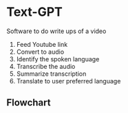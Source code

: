 # Text-GPT
Software to do write ups of a video

1. Feed Youtube link
2. Convert to audio
3. Identify the spoken language
4. Transcribe the audio
5. Summarize transcription
6. Translate to user preferred language

## Flowchart
<!-- draw.io diagram -->
<div class="mxgraph" style="max-width:100%;border:1px solid transparent;" data-mxgraph="{&quot;highlight&quot;:&quot;#0000ff&quot;,&quot;nav&quot;:true,&quot;resize&quot;:true,&quot;toolbar&quot;:&quot;zoom layers tags lightbox&quot;,&quot;edit&quot;:&quot;_blank&quot;,&quot;xml&quot;:&quot;&lt;mxfile host=\&quot;app.diagrams.net\&quot; agent=\&quot;Mozilla/5.0 (Macintosh; Intel Mac OS X 10_15_7) AppleWebKit/605.1.15 (KHTML, like Gecko) Version/17.5 Safari/605.1.15\&quot; version=\&quot;24.7.13\&quot;&gt;\n  &lt;diagram name=\&quot;Page-1\&quot; id=\&quot;74e2e168-ea6b-b213-b513-2b3c1d86103e\&quot;&gt;\n    &lt;mxGraphModel dx=\&quot;1434\&quot; dy=\&quot;827\&quot; grid=\&quot;1\&quot; gridSize=\&quot;10\&quot; guides=\&quot;1\&quot; tooltips=\&quot;1\&quot; connect=\&quot;1\&quot; arrows=\&quot;1\&quot; fold=\&quot;1\&quot; page=\&quot;1\&quot; pageScale=\&quot;1\&quot; pageWidth=\&quot;1100\&quot; pageHeight=\&quot;850\&quot; background=\&quot;none\&quot; math=\&quot;0\&quot; shadow=\&quot;0\&quot;&gt;\n      &lt;root&gt;\n        &lt;mxCell id=\&quot;0\&quot; /&gt;\n        &lt;mxCell id=\&quot;1\&quot; parent=\&quot;0\&quot; /&gt;\n        &lt;mxCell id=\&quot;77e6c97f196da883-1\&quot; value=\&quot;Pool\&quot; style=\&quot;swimlane;html=1;childLayout=stackLayout;startSize=20;rounded=0;shadow=0;labelBackgroundColor=none;strokeWidth=1;fontFamily=Verdana;fontSize=8;align=center;\&quot; parent=\&quot;1\&quot; vertex=\&quot;1\&quot;&gt;\n          &lt;mxGeometry x=\&quot;80\&quot; y=\&quot;40\&quot; width=\&quot;2120\&quot; height=\&quot;2560\&quot; as=\&quot;geometry\&quot; /&gt;\n        &lt;/mxCell&gt;\n        &lt;mxCell id=\&quot;77e6c97f196da883-2\&quot; value=\&quot;User Interface (UI)\&quot; style=\&quot;swimlane;html=1;startSize=20;horizontal=1;\&quot; parent=\&quot;77e6c97f196da883-1\&quot; vertex=\&quot;1\&quot;&gt;\n          &lt;mxGeometry y=\&quot;20\&quot; width=\&quot;240\&quot; height=\&quot;2540\&quot; as=\&quot;geometry\&quot; /&gt;\n        &lt;/mxCell&gt;\n        &lt;mxCell id=\&quot;77e6c97f196da883-8\&quot; value=\&quot;&amp;lt;span style=&amp;quot;font-size: 12px;&amp;quot;&amp;gt;&amp;lt;ul&amp;gt;&amp;lt;li&amp;gt;Valid Youtube URL&amp;lt;br&amp;gt;&amp;lt;/li&amp;gt;&amp;lt;li&amp;gt;Source video Language&amp;lt;br&amp;gt;&amp;lt;/li&amp;gt;&amp;lt;li&amp;gt;Segment size&amp;lt;br&amp;gt;&amp;lt;/li&amp;gt;&amp;lt;/ul&amp;gt;&amp;lt;/span&amp;gt;\&quot; style=\&quot;rounded=1;whiteSpace=wrap;html=1;shadow=0;labelBackgroundColor=none;strokeWidth=1;fontFamily=Verdana;fontSize=14;align=left;\&quot; parent=\&quot;77e6c97f196da883-2\&quot; vertex=\&quot;1\&quot;&gt;\n          &lt;mxGeometry x=\&quot;30\&quot; y=\&quot;210\&quot; width=\&quot;190\&quot; height=\&quot;60\&quot; as=\&quot;geometry\&quot; /&gt;\n        &lt;/mxCell&gt;\n        &lt;mxCell id=\&quot;6zJ1nxUpefK5X0n5hMDf-11\&quot; value=\&quot;Is URL valid?\&quot; style=\&quot;rhombus;whiteSpace=wrap;html=1;rounded=0;shadow=0;labelBackgroundColor=none;strokeWidth=1;fontFamily=Verdana;fontSize=12;align=center;\&quot; vertex=\&quot;1\&quot; parent=\&quot;77e6c97f196da883-2\&quot;&gt;\n          &lt;mxGeometry x=\&quot;70\&quot; y=\&quot;290\&quot; width=\&quot;100\&quot; height=\&quot;90\&quot; as=\&quot;geometry\&quot; /&gt;\n        &lt;/mxCell&gt;\n        &lt;mxCell id=\&quot;6zJ1nxUpefK5X0n5hMDf-39\&quot; value=\&quot;START\&quot; style=\&quot;ellipse;whiteSpace=wrap;html=1;\&quot; vertex=\&quot;1\&quot; parent=\&quot;77e6c97f196da883-2\&quot;&gt;\n          &lt;mxGeometry x=\&quot;80\&quot; y=\&quot;40\&quot; width=\&quot;80\&quot; height=\&quot;60\&quot; as=\&quot;geometry\&quot; /&gt;\n        &lt;/mxCell&gt;\n        &lt;mxCell id=\&quot;6zJ1nxUpefK5X0n5hMDf-42\&quot; value=\&quot;1. New project&amp;lt;div&amp;gt;Page&amp;lt;/div&amp;gt;\&quot; style=\&quot;rounded=0;whiteSpace=wrap;html=1;\&quot; vertex=\&quot;1\&quot; parent=\&quot;77e6c97f196da883-2\&quot;&gt;\n          &lt;mxGeometry x=\&quot;60\&quot; y=\&quot;120\&quot; width=\&quot;120\&quot; height=\&quot;60\&quot; as=\&quot;geometry\&quot; /&gt;\n        &lt;/mxCell&gt;\n        &lt;mxCell id=\&quot;6zJ1nxUpefK5X0n5hMDf-53\&quot; value=\&quot;2. Transcription Page\&quot; style=\&quot;rounded=0;whiteSpace=wrap;html=1;\&quot; vertex=\&quot;1\&quot; parent=\&quot;77e6c97f196da883-2\&quot;&gt;\n          &lt;mxGeometry x=\&quot;50\&quot; y=\&quot;570\&quot; width=\&quot;140\&quot; height=\&quot;60\&quot; as=\&quot;geometry\&quot; /&gt;\n        &lt;/mxCell&gt;\n        &lt;mxCell id=\&quot;6zJ1nxUpefK5X0n5hMDf-54\&quot; value=\&quot;Verify Transcription(s)\&quot; style=\&quot;rounded=1;whiteSpace=wrap;html=1;\&quot; vertex=\&quot;1\&quot; parent=\&quot;77e6c97f196da883-2\&quot;&gt;\n          &lt;mxGeometry x=\&quot;45\&quot; y=\&quot;750\&quot; width=\&quot;150\&quot; height=\&quot;60\&quot; as=\&quot;geometry\&quot; /&gt;\n        &lt;/mxCell&gt;\n        &lt;mxCell id=\&quot;6zJ1nxUpefK5X0n5hMDf-55\&quot; value=\&quot;Play Audio\&quot; style=\&quot;rounded=1;whiteSpace=wrap;html=1;\&quot; vertex=\&quot;1\&quot; parent=\&quot;77e6c97f196da883-2\&quot;&gt;\n          &lt;mxGeometry x=\&quot;45\&quot; y=\&quot;660\&quot; width=\&quot;150\&quot; height=\&quot;60\&quot; as=\&quot;geometry\&quot; /&gt;\n        &lt;/mxCell&gt;\n        &lt;mxCell id=\&quot;6zJ1nxUpefK5X0n5hMDf-56\&quot; value=\&quot;3. Translation Page\&quot; style=\&quot;rounded=0;whiteSpace=wrap;html=1;\&quot; vertex=\&quot;1\&quot; parent=\&quot;77e6c97f196da883-2\&quot;&gt;\n          &lt;mxGeometry x=\&quot;38.75\&quot; y=\&quot;1320\&quot; width=\&quot;140\&quot; height=\&quot;60\&quot; as=\&quot;geometry\&quot; /&gt;\n        &lt;/mxCell&gt;\n        &lt;mxCell id=\&quot;6zJ1nxUpefK5X0n5hMDf-30\&quot; value=\&quot;Next?\&quot; style=\&quot;rhombus;whiteSpace=wrap;html=1;rounded=0;shadow=0;labelBackgroundColor=none;strokeWidth=1;fontFamily=Verdana;fontSize=12;align=center;\&quot; vertex=\&quot;1\&quot; parent=\&quot;77e6c97f196da883-2\&quot;&gt;\n          &lt;mxGeometry x=\&quot;60\&quot; y=\&quot;1570\&quot; width=\&quot;97.5\&quot; height=\&quot;90\&quot; as=\&quot;geometry\&quot; /&gt;\n        &lt;/mxCell&gt;\n        &lt;mxCell id=\&quot;6zJ1nxUpefK5X0n5hMDf-60\&quot; value=\&quot;&amp;lt;span style=&amp;quot;font-size: 12px;&amp;quot;&amp;gt;&amp;lt;ul&amp;gt;&amp;lt;li&amp;gt;Target translation language&amp;lt;/li&amp;gt;&amp;lt;/ul&amp;gt;&amp;lt;/span&amp;gt;\&quot; style=\&quot;rounded=1;whiteSpace=wrap;html=1;shadow=0;labelBackgroundColor=none;strokeWidth=1;fontFamily=Verdana;fontSize=14;align=left;\&quot; vertex=\&quot;1\&quot; parent=\&quot;77e6c97f196da883-2\&quot;&gt;\n          &lt;mxGeometry x=\&quot;25\&quot; y=\&quot;1400\&quot; width=\&quot;190\&quot; height=\&quot;60\&quot; as=\&quot;geometry\&quot; /&gt;\n        &lt;/mxCell&gt;\n        &lt;mxCell id=\&quot;6zJ1nxUpefK5X0n5hMDf-59\&quot; value=\&quot;Verify Translation\&quot; style=\&quot;rounded=1;whiteSpace=wrap;html=1;\&quot; vertex=\&quot;1\&quot; parent=\&quot;77e6c97f196da883-2\&quot;&gt;\n          &lt;mxGeometry x=\&quot;38.75\&quot; y=\&quot;1480\&quot; width=\&quot;150\&quot; height=\&quot;60\&quot; as=\&quot;geometry\&quot; /&gt;\n        &lt;/mxCell&gt;\n        &lt;mxCell id=\&quot;6zJ1nxUpefK5X0n5hMDf-62\&quot; value=\&quot;Next?\&quot; style=\&quot;rhombus;whiteSpace=wrap;html=1;\&quot; vertex=\&quot;1\&quot; parent=\&quot;77e6c97f196da883-2\&quot;&gt;\n          &lt;mxGeometry x=\&quot;68.75\&quot; y=\&quot;840\&quot; width=\&quot;80\&quot; height=\&quot;80\&quot; as=\&quot;geometry\&quot; /&gt;\n        &lt;/mxCell&gt;\n        &lt;mxCell id=\&quot;6zJ1nxUpefK5X0n5hMDf-63\&quot; value=\&quot;4. Summary Page\&quot; style=\&quot;rounded=0;whiteSpace=wrap;html=1;\&quot; vertex=\&quot;1\&quot; parent=\&quot;77e6c97f196da883-2\&quot;&gt;\n          &lt;mxGeometry x=\&quot;38.75\&quot; y=\&quot;1780\&quot; width=\&quot;140\&quot; height=\&quot;60\&quot; as=\&quot;geometry\&quot; /&gt;\n        &lt;/mxCell&gt;\n        &lt;mxCell id=\&quot;6zJ1nxUpefK5X0n5hMDf-64\&quot; value=\&quot;Verify Summary\&quot; style=\&quot;rounded=1;whiteSpace=wrap;html=1;\&quot; vertex=\&quot;1\&quot; parent=\&quot;77e6c97f196da883-2\&quot;&gt;\n          &lt;mxGeometry x=\&quot;33.75\&quot; y=\&quot;1860\&quot; width=\&quot;150\&quot; height=\&quot;60\&quot; as=\&quot;geometry\&quot; /&gt;\n        &lt;/mxCell&gt;\n        &lt;mxCell id=\&quot;6zJ1nxUpefK5X0n5hMDf-65\&quot; value=\&quot;Next?\&quot; style=\&quot;rhombus;whiteSpace=wrap;html=1;rounded=0;shadow=0;labelBackgroundColor=none;strokeWidth=1;fontFamily=Verdana;fontSize=12;align=center;\&quot; vertex=\&quot;1\&quot; parent=\&quot;77e6c97f196da883-2\&quot;&gt;\n          &lt;mxGeometry x=\&quot;60\&quot; y=\&quot;1950\&quot; width=\&quot;97.5\&quot; height=\&quot;90\&quot; as=\&quot;geometry\&quot; /&gt;\n        &lt;/mxCell&gt;\n        &lt;mxCell id=\&quot;6zJ1nxUpefK5X0n5hMDf-66\&quot; value=\&quot;5. Export Result Page\&quot; style=\&quot;rounded=0;whiteSpace=wrap;html=1;\&quot; vertex=\&quot;1\&quot; parent=\&quot;77e6c97f196da883-2\&quot;&gt;\n          &lt;mxGeometry x=\&quot;40\&quot; y=\&quot;2130\&quot; width=\&quot;140\&quot; height=\&quot;60\&quot; as=\&quot;geometry\&quot; /&gt;\n        &lt;/mxCell&gt;\n        &lt;mxCell id=\&quot;6zJ1nxUpefK5X0n5hMDf-67\&quot; value=\&quot;Export all files\&quot; style=\&quot;rounded=1;whiteSpace=wrap;html=1;\&quot; vertex=\&quot;1\&quot; parent=\&quot;77e6c97f196da883-2\&quot;&gt;\n          &lt;mxGeometry x=\&quot;38.75\&quot; y=\&quot;2220\&quot; width=\&quot;150\&quot; height=\&quot;60\&quot; as=\&quot;geometry\&quot; /&gt;\n        &lt;/mxCell&gt;\n        &lt;mxCell id=\&quot;6zJ1nxUpefK5X0n5hMDf-68\&quot; value=\&quot;STOP\&quot; style=\&quot;ellipse;whiteSpace=wrap;html=1;\&quot; vertex=\&quot;1\&quot; parent=\&quot;77e6c97f196da883-2\&quot;&gt;\n          &lt;mxGeometry x=\&quot;77.5\&quot; y=\&quot;2320\&quot; width=\&quot;80\&quot; height=\&quot;60\&quot; as=\&quot;geometry\&quot; /&gt;\n        &lt;/mxCell&gt;\n        &lt;mxCell id=\&quot;6zJ1nxUpefK5X0n5hMDf-44\&quot; value=\&quot;Web Browser\&quot; style=\&quot;swimlane;html=1;startSize=20;horizontal=1;\&quot; vertex=\&quot;1\&quot; parent=\&quot;77e6c97f196da883-1\&quot;&gt;\n          &lt;mxGeometry x=\&quot;240\&quot; y=\&quot;20\&quot; width=\&quot;240\&quot; height=\&quot;2540\&quot; as=\&quot;geometry\&quot; /&gt;\n        &lt;/mxCell&gt;\n        &lt;mxCell id=\&quot;6zJ1nxUpefK5X0n5hMDf-50\&quot; value=\&quot;Store\&quot; style=\&quot;shape=cylinder3;whiteSpace=wrap;html=1;boundedLbl=1;backgroundOutline=1;size=15;\&quot; vertex=\&quot;1\&quot; parent=\&quot;6zJ1nxUpefK5X0n5hMDf-44\&quot;&gt;\n          &lt;mxGeometry x=\&quot;40\&quot; y=\&quot;60\&quot; width=\&quot;60\&quot; height=\&quot;80\&quot; as=\&quot;geometry\&quot; /&gt;\n        &lt;/mxCell&gt;\n        &lt;mxCell id=\&quot;6zJ1nxUpefK5X0n5hMDf-49\&quot; value=\&quot;Cache\&quot; style=\&quot;shape=cylinder3;whiteSpace=wrap;html=1;boundedLbl=1;backgroundOutline=1;size=15;\&quot; vertex=\&quot;1\&quot; parent=\&quot;6zJ1nxUpefK5X0n5hMDf-44\&quot;&gt;\n          &lt;mxGeometry x=\&quot;140\&quot; y=\&quot;60\&quot; width=\&quot;60\&quot; height=\&quot;80\&quot; as=\&quot;geometry\&quot; /&gt;\n        &lt;/mxCell&gt;\n        &lt;mxCell id=\&quot;6zJ1nxUpefK5X0n5hMDf-61\&quot; value=\&quot;Backend Server API Layer\&quot; style=\&quot;swimlane;html=1;startSize=20;horizontal=1;\&quot; vertex=\&quot;1\&quot; parent=\&quot;77e6c97f196da883-1\&quot;&gt;\n          &lt;mxGeometry x=\&quot;480\&quot; y=\&quot;20\&quot; width=\&quot;240\&quot; height=\&quot;2540\&quot; as=\&quot;geometry\&quot; /&gt;\n        &lt;/mxCell&gt;\n        &lt;mxCell id=\&quot;6zJ1nxUpefK5X0n5hMDf-23\&quot; value=\&quot;Translate&amp;lt;div&amp;gt;now?&amp;lt;/div&amp;gt;\&quot; style=\&quot;rhombus;whiteSpace=wrap;html=1;rounded=0;shadow=0;labelBackgroundColor=none;strokeWidth=1;fontFamily=Verdana;fontSize=12;align=center;\&quot; vertex=\&quot;1\&quot; parent=\&quot;6zJ1nxUpefK5X0n5hMDf-61\&quot;&gt;\n          &lt;mxGeometry x=\&quot;72.5\&quot; y=\&quot;640\&quot; width=\&quot;95\&quot; height=\&quot;90\&quot; as=\&quot;geometry\&quot; /&gt;\n        &lt;/mxCell&gt;\n        &lt;mxCell id=\&quot;6zJ1nxUpefK5X0n5hMDf-24\&quot; value=\&quot;Summarize&amp;lt;div&amp;gt;now?&amp;lt;/div&amp;gt;\&quot; style=\&quot;rhombus;whiteSpace=wrap;html=1;rounded=0;shadow=0;labelBackgroundColor=none;strokeWidth=1;fontFamily=Verdana;fontSize=12;align=center;\&quot; vertex=\&quot;1\&quot; parent=\&quot;6zJ1nxUpefK5X0n5hMDf-61\&quot;&gt;\n          &lt;mxGeometry x=\&quot;80\&quot; y=\&quot;950\&quot; width=\&quot;97.5\&quot; height=\&quot;90\&quot; as=\&quot;geometry\&quot; /&gt;\n        &lt;/mxCell&gt;\n        &lt;mxCell id=\&quot;6zJ1nxUpefK5X0n5hMDf-25\&quot; value=\&quot;Finish&amp;lt;div&amp;gt;now?&amp;lt;/div&amp;gt;\&quot; style=\&quot;rhombus;whiteSpace=wrap;html=1;rounded=0;shadow=0;labelBackgroundColor=none;strokeWidth=1;fontFamily=Verdana;fontSize=12;align=center;\&quot; vertex=\&quot;1\&quot; parent=\&quot;6zJ1nxUpefK5X0n5hMDf-61\&quot;&gt;\n          &lt;mxGeometry x=\&quot;80\&quot; y=\&quot;1190\&quot; width=\&quot;97.5\&quot; height=\&quot;90\&quot; as=\&quot;geometry\&quot; /&gt;\n        &lt;/mxCell&gt;\n        &lt;mxCell id=\&quot;77e6c97f196da883-4\&quot; value=\&quot;Video Converter\&quot; style=\&quot;swimlane;html=1;startSize=20;\&quot; parent=\&quot;77e6c97f196da883-1\&quot; vertex=\&quot;1\&quot;&gt;\n          &lt;mxGeometry x=\&quot;720\&quot; y=\&quot;20\&quot; width=\&quot;230\&quot; height=\&quot;2540\&quot; as=\&quot;geometry\&quot; /&gt;\n        &lt;/mxCell&gt;\n        &lt;mxCell id=\&quot;77e6c97f196da883-12\&quot; value=\&quot;Convert Video to Audio\&quot; style=\&quot;rounded=1;whiteSpace=wrap;html=1;shadow=0;labelBackgroundColor=none;strokeWidth=1;fontFamily=Verdana;fontSize=12;align=center;\&quot; parent=\&quot;77e6c97f196da883-4\&quot; vertex=\&quot;1\&quot;&gt;\n          &lt;mxGeometry x=\&quot;35\&quot; y=\&quot;390\&quot; width=\&quot;160\&quot; height=\&quot;60\&quot; as=\&quot;geometry\&quot; /&gt;\n        &lt;/mxCell&gt;\n        &lt;mxCell id=\&quot;6zJ1nxUpefK5X0n5hMDf-18\&quot; value=\&quot;Extract URL metadata\&quot; style=\&quot;rounded=1;whiteSpace=wrap;html=1;\&quot; vertex=\&quot;1\&quot; parent=\&quot;77e6c97f196da883-4\&quot;&gt;\n          &lt;mxGeometry x=\&quot;35\&quot; y=\&quot;310\&quot; width=\&quot;160\&quot; height=\&quot;60\&quot; as=\&quot;geometry\&quot; /&gt;\n        &lt;/mxCell&gt;\n        &lt;mxCell id=\&quot;6zJ1nxUpefK5X0n5hMDf-19\&quot; value=\&quot;Segment audio into parts\&quot; style=\&quot;rounded=1;whiteSpace=wrap;html=1;\&quot; vertex=\&quot;1\&quot; parent=\&quot;77e6c97f196da883-4\&quot;&gt;\n          &lt;mxGeometry x=\&quot;30\&quot; y=\&quot;470\&quot; width=\&quot;170\&quot; height=\&quot;60\&quot; as=\&quot;geometry\&quot; /&gt;\n        &lt;/mxCell&gt;\n        &lt;mxCell id=\&quot;6zJ1nxUpefK5X0n5hMDf-26\&quot; value=\&quot;Segmented&amp;lt;div&amp;gt;Audio(s)&amp;lt;/div&amp;gt;\&quot; style=\&quot;shape=card;whiteSpace=wrap;html=1;\&quot; vertex=\&quot;1\&quot; parent=\&quot;77e6c97f196da883-4\&quot;&gt;\n          &lt;mxGeometry x=\&quot;65\&quot; y=\&quot;560\&quot; width=\&quot;70\&quot; height=\&quot;90\&quot; as=\&quot;geometry\&quot; /&gt;\n        &lt;/mxCell&gt;\n        &lt;mxCell id=\&quot;77e6c97f196da883-5\&quot; value=\&quot;Speech Recognition Engine (Google)\&quot; style=\&quot;swimlane;html=1;startSize=20;\&quot; parent=\&quot;77e6c97f196da883-1\&quot; vertex=\&quot;1\&quot;&gt;\n          &lt;mxGeometry x=\&quot;950\&quot; y=\&quot;20\&quot; width=\&quot;210\&quot; height=\&quot;2540\&quot; as=\&quot;geometry\&quot; /&gt;\n        &lt;/mxCell&gt;\n        &lt;mxCell id=\&quot;6zJ1nxUpefK5X0n5hMDf-20\&quot; value=\&quot;Transcribe Audio segment into Text\&quot; style=\&quot;rounded=1;whiteSpace=wrap;html=1;\&quot; vertex=\&quot;1\&quot; parent=\&quot;77e6c97f196da883-5\&quot;&gt;\n          &lt;mxGeometry x=\&quot;50\&quot; y=\&quot;590\&quot; width=\&quot;120\&quot; height=\&quot;60\&quot; as=\&quot;geometry\&quot; /&gt;\n        &lt;/mxCell&gt;\n        &lt;mxCell id=\&quot;6zJ1nxUpefK5X0n5hMDf-27\&quot; value=\&quot;Transcripted&amp;lt;div&amp;gt;Text&amp;amp;nbsp;&amp;lt;/div&amp;gt;&amp;lt;div&amp;gt;File(s)&amp;lt;/div&amp;gt;\&quot; style=\&quot;shape=card;whiteSpace=wrap;html=1;\&quot; vertex=\&quot;1\&quot; parent=\&quot;77e6c97f196da883-5\&quot;&gt;\n          &lt;mxGeometry x=\&quot;66.88\&quot; y=\&quot;680\&quot; width=\&quot;86.25\&quot; height=\&quot;90\&quot; as=\&quot;geometry\&quot; /&gt;\n        &lt;/mxCell&gt;\n        &lt;mxCell id=\&quot;77e6c97f196da883-6\&quot; value=\&quot;Translater (GPT)\&quot; style=\&quot;swimlane;html=1;startSize=20;\&quot; parent=\&quot;77e6c97f196da883-1\&quot; vertex=\&quot;1\&quot;&gt;\n          &lt;mxGeometry x=\&quot;1160\&quot; y=\&quot;20\&quot; width=\&quot;210\&quot; height=\&quot;2540\&quot; as=\&quot;geometry\&quot; /&gt;\n        &lt;/mxCell&gt;\n        &lt;mxCell id=\&quot;6zJ1nxUpefK5X0n5hMDf-28\&quot; value=\&quot;Translate text file(s)&amp;lt;div&amp;gt;&amp;amp;nbsp;to target language&amp;lt;/div&amp;gt;\&quot; style=\&quot;rounded=1;whiteSpace=wrap;html=1;\&quot; vertex=\&quot;1\&quot; parent=\&quot;77e6c97f196da883-6\&quot;&gt;\n          &lt;mxGeometry x=\&quot;21.25\&quot; y=\&quot;1500\&quot; width=\&quot;170\&quot; height=\&quot;60\&quot; as=\&quot;geometry\&quot; /&gt;\n        &lt;/mxCell&gt;\n        &lt;mxCell id=\&quot;6zJ1nxUpefK5X0n5hMDf-29\&quot; value=\&quot;Translated&amp;lt;div&amp;gt;Text File&amp;lt;/div&amp;gt;\&quot; style=\&quot;shape=card;whiteSpace=wrap;html=1;\&quot; vertex=\&quot;1\&quot; parent=\&quot;77e6c97f196da883-6\&quot;&gt;\n          &lt;mxGeometry x=\&quot;59.99999999999999\&quot; y=\&quot;1590\&quot; width=\&quot;86.25\&quot; height=\&quot;90\&quot; as=\&quot;geometry\&quot; /&gt;\n        &lt;/mxCell&gt;\n        &lt;mxCell id=\&quot;6zJ1nxUpefK5X0n5hMDf-57\&quot; value=\&quot;Combine all files&amp;lt;div&amp;gt;into one&amp;lt;/div&amp;gt;\&quot; style=\&quot;rounded=1;whiteSpace=wrap;html=1;\&quot; vertex=\&quot;1\&quot; parent=\&quot;77e6c97f196da883-6\&quot;&gt;\n          &lt;mxGeometry x=\&quot;33.12000000000011\&quot; y=\&quot;1260\&quot; width=\&quot;120\&quot; height=\&quot;60\&quot; as=\&quot;geometry\&quot; /&gt;\n        &lt;/mxCell&gt;\n        &lt;mxCell id=\&quot;6zJ1nxUpefK5X0n5hMDf-58\&quot; value=\&quot;&amp;lt;div&amp;gt;Transcription&amp;lt;/div&amp;gt;&amp;lt;div&amp;gt;Text File&amp;lt;/div&amp;gt;\&quot; style=\&quot;shape=card;whiteSpace=wrap;html=1;\&quot; vertex=\&quot;1\&quot; parent=\&quot;77e6c97f196da883-6\&quot;&gt;\n          &lt;mxGeometry x=\&quot;60\&quot; y=\&quot;1380\&quot; width=\&quot;86.25\&quot; height=\&quot;90\&quot; as=\&quot;geometry\&quot; /&gt;\n        &lt;/mxCell&gt;\n        &lt;mxCell id=\&quot;77e6c97f196da883-7\&quot; value=\&quot;Summariser (GPT)\&quot; style=\&quot;swimlane;html=1;startSize=20;\&quot; parent=\&quot;77e6c97f196da883-1\&quot; vertex=\&quot;1\&quot;&gt;\n          &lt;mxGeometry x=\&quot;1370\&quot; y=\&quot;20\&quot; width=\&quot;250\&quot; height=\&quot;2540\&quot; as=\&quot;geometry\&quot; /&gt;\n        &lt;/mxCell&gt;\n        &lt;mxCell id=\&quot;6zJ1nxUpefK5X0n5hMDf-32\&quot; value=\&quot;Combine all files&amp;lt;div&amp;gt;into one&amp;lt;/div&amp;gt;\&quot; style=\&quot;rounded=1;whiteSpace=wrap;html=1;\&quot; vertex=\&quot;1\&quot; parent=\&quot;77e6c97f196da883-7\&quot;&gt;\n          &lt;mxGeometry x=\&quot;90\&quot; y=\&quot;1760\&quot; width=\&quot;120\&quot; height=\&quot;60\&quot; as=\&quot;geometry\&quot; /&gt;\n        &lt;/mxCell&gt;\n        &lt;mxCell id=\&quot;6zJ1nxUpefK5X0n5hMDf-33\&quot; value=\&quot;Generate Summary\&quot; style=\&quot;rounded=1;whiteSpace=wrap;html=1;\&quot; vertex=\&quot;1\&quot; parent=\&quot;77e6c97f196da883-7\&quot;&gt;\n          &lt;mxGeometry x=\&quot;100\&quot; y=\&quot;1845\&quot; width=\&quot;120\&quot; height=\&quot;60\&quot; as=\&quot;geometry\&quot; /&gt;\n        &lt;/mxCell&gt;\n        &lt;mxCell id=\&quot;6zJ1nxUpefK5X0n5hMDf-34\&quot; value=\&quot;Summary&amp;lt;div&amp;gt;File&amp;lt;/div&amp;gt;\&quot; style=\&quot;shape=card;whiteSpace=wrap;html=1;\&quot; vertex=\&quot;1\&quot; parent=\&quot;77e6c97f196da883-7\&quot;&gt;\n          &lt;mxGeometry x=\&quot;110\&quot; y=\&quot;1935\&quot; width=\&quot;80\&quot; height=\&quot;100\&quot; as=\&quot;geometry\&quot; /&gt;\n        &lt;/mxCell&gt;\n        &lt;mxCell id=\&quot;6zJ1nxUpefK5X0n5hMDf-35\&quot; value=\&quot;Finish&amp;lt;div&amp;gt;now?&amp;lt;/div&amp;gt;\&quot; style=\&quot;rhombus;whiteSpace=wrap;html=1;rounded=0;shadow=0;labelBackgroundColor=none;strokeWidth=1;fontFamily=Verdana;fontSize=12;align=center;\&quot; vertex=\&quot;1\&quot; parent=\&quot;77e6c97f196da883-7\&quot;&gt;\n          &lt;mxGeometry x=\&quot;110\&quot; y=\&quot;2055\&quot; width=\&quot;97.5\&quot; height=\&quot;90\&quot; as=\&quot;geometry\&quot; /&gt;\n        &lt;/mxCell&gt;\n        &lt;mxCell id=\&quot;6zJ1nxUpefK5X0n5hMDf-51\&quot; value=\&quot;Database (PostgreSQL)\&quot; style=\&quot;swimlane;html=1;startSize=20;\&quot; vertex=\&quot;1\&quot; parent=\&quot;77e6c97f196da883-1\&quot;&gt;\n          &lt;mxGeometry x=\&quot;1620\&quot; y=\&quot;20\&quot; width=\&quot;250\&quot; height=\&quot;2540\&quot; as=\&quot;geometry\&quot; /&gt;\n        &lt;/mxCell&gt;\n        &lt;mxCell id=\&quot;6zJ1nxUpefK5X0n5hMDf-52\&quot; value=\&quot;File Storage (Dropbox)\&quot; style=\&quot;swimlane;html=1;startSize=20;\&quot; vertex=\&quot;1\&quot; parent=\&quot;77e6c97f196da883-1\&quot;&gt;\n          &lt;mxGeometry x=\&quot;1870\&quot; y=\&quot;20\&quot; width=\&quot;250\&quot; height=\&quot;2540\&quot; as=\&quot;geometry\&quot; /&gt;\n        &lt;/mxCell&gt;\n      &lt;/root&gt;\n    &lt;/mxGraphModel&gt;\n  &lt;/diagram&gt;\n&lt;/mxfile&gt;\n&quot;}"></div>
<script type="text/javascript" src="https://viewer.diagrams.net/js/viewer-static.min.js"></script>
